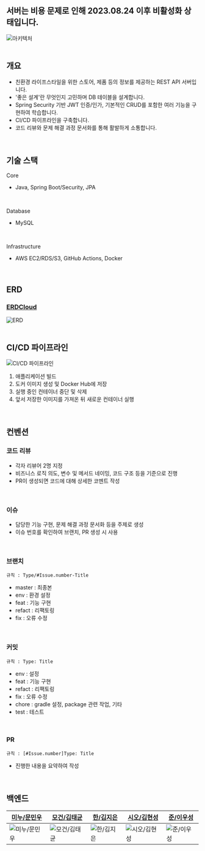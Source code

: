 ## 서버는 비용 문제로 인해 2023.08.24 이후 비활성화 상태입니다.
![아키텍처](https://github.com/user-attachments/assets/fbfa6c4d-d0bd-46e3-9d5d-c92006c0fdb6)
<br></br>

## 개요
- 친환경 라이프스타일을 위한 스토어, 제품 등의 정보를 제공하는 REST API 서버입니다.
- '좋은 설계'란 무엇인지 고민하며 DB 테이블을 설계합니다.
- Spring Security 기반 JWT 인증/인가, 기본적인 CRUD를 포함한 여러 기능을 구현하여 학습합니다.
- CI/CD 파이프라인을 구축합니다.
- 코드 리뷰와 문제 해결 과정 문서화를 통해 활발하게 소통합니다.
<br>

## 기술 스택
Core
- Java, Spring Boot/Security, JPA
<br>

Database
- MySQL
<br>

Infrastructure
- AWS EC2/RDS/S3, GitHub Actions, Docker
<br>

## ERD
### [ERDCloud](https://www.erdcloud.com/d/uEFmXxf2dKe9PPtLw)
![ERD](https://github.com/user-attachments/assets/c582a1ae-15db-48ba-a19f-6b52b6aaaef9)
<br></br>

## CI/CD 파이프라인
![CI/CD 파이프라인](https://github.com/user-attachments/assets/60156817-df65-465a-ae88-d7b07be46ff7)
1. 애플리케이션 빌드
2. 도커 이미지 생성 및 Docker Hub에 저장
3. 실행 중인 컨테이너 중단 및 삭제
4. 앞서 저장한 이미지를 가져온 뒤 새로운 컨테이너 실행
<br>

## 컨벤션
### 코드 리뷰
- 각자 리뷰어 2명 지정
- 비즈니스 로직 의도, 변수 및 메서드 네이밍, 코드 구조 등을 기준으로 진행
- PR이 생성되면 코드에 대해 상세한 코멘트 작성
<br>

### 이슈
- 담당한 기능 구현, 문제 해결 과정 문서화 등을 주제로 생성
- 이슈 번호를 확인하여 브랜치, PR 생성 시 사용
<br>

### 브랜치
`규칙 : Type/#Issue.number-Title`
- master : 최종본
- env : 환경 설정
- feat : 기능 구현
- refact : 리팩토링
- fix : 오류 수정
<br>

### 커밋
`규칙 : Type: Title`
- env : 설정
- feat : 기능 구현
- refact : 리팩토링
- fix : 오류 수정
- chore : gradle 설정, package 관련 작업, 기타
- test : 테스트
<br>

### PR
`규칙 : [#Issue.number]Type: Title`
- 진행한 내용을 요약하여 작성
<br>

## 백엔드
|[미누/문민우](https://github.com/Minuooooo)|[모건/김태균](https://github.com/taegyuni)|[한/김지은](https://github.com/gol2580)|[시오/김현성](https://github.com/evgeniac10)|[준/이우성](https://github.com/dtd1614)|
|-----|-----|-----|-----|-----|
|![미누/문민우](https://avatars.githubusercontent.com/u/121410579?v=4)|![모건/김태균](https://avatars.githubusercontent.com/u/81752546?v=4)|![한/김지은](https://avatars.githubusercontent.com/u/86960201?v=4)|![시오/김현성](https://avatars.githubusercontent.com/u/122839143?v=4)|![준/이우성](https://avatars.githubusercontent.com/u/116648310?v=4)|
